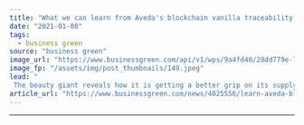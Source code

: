 ```yaml
---
title: "What we can learn from Aveda's blockchain vanilla traceability project"
date: "2021-01-08"
tags: 
  - business green
source: "business green"
image_url: "https://www.businessgreen.com/api/v1/wps/9a4fd48/28dd779e-7380-412d-9ef8-2d43d4f0e73b/3/Aveda-185x114.jpeg"
image_fp: "/assets/img/post_thumbnails/149.jpeg"
lead: "
 The beauty giant reveals how it is getting a better grip on its supply chain impacts ..."
article_url: "https://www.businessgreen.com/news/4025556/learn-aveda-blockchain-vanilla-traceability-project"
---
```


---
